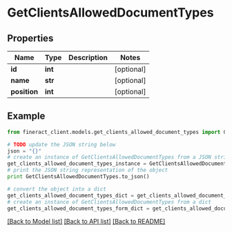 # GetClientsAllowedDocumentTypes


## Properties

Name | Type | Description | Notes
------------ | ------------- | ------------- | -------------
**id** | **int** |  | [optional] 
**name** | **str** |  | [optional] 
**position** | **int** |  | [optional] 

## Example

```python
from fineract_client.models.get_clients_allowed_document_types import GetClientsAllowedDocumentTypes

# TODO update the JSON string below
json = "{}"
# create an instance of GetClientsAllowedDocumentTypes from a JSON string
get_clients_allowed_document_types_instance = GetClientsAllowedDocumentTypes.from_json(json)
# print the JSON string representation of the object
print GetClientsAllowedDocumentTypes.to_json()

# convert the object into a dict
get_clients_allowed_document_types_dict = get_clients_allowed_document_types_instance.to_dict()
# create an instance of GetClientsAllowedDocumentTypes from a dict
get_clients_allowed_document_types_form_dict = get_clients_allowed_document_types.from_dict(get_clients_allowed_document_types_dict)
```
[[Back to Model list]](../README.md#documentation-for-models) [[Back to API list]](../README.md#documentation-for-api-endpoints) [[Back to README]](../README.md)


